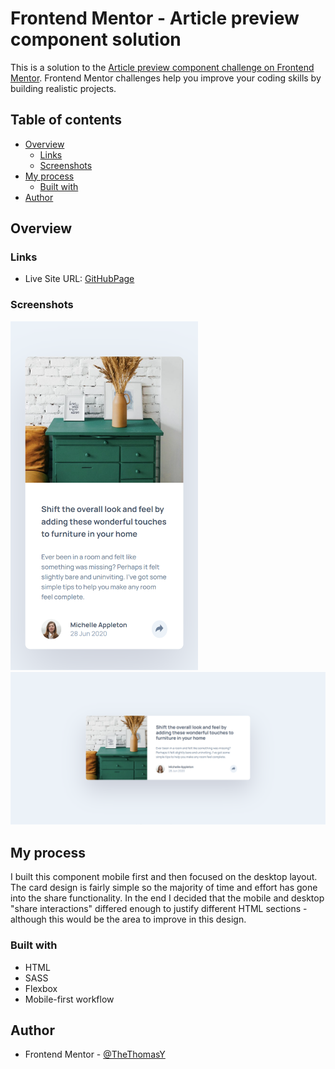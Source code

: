# Frontend Mentor - Article preview component solution

This is a solution to the [Article preview component challenge on Frontend Mentor](https://www.frontendmentor.io/challenges/article-preview-component-dYBN_pYFT). Frontend Mentor challenges help you improve your coding skills by building realistic projects.

## Table of contents

- [Overview](#overview)
  - [Links](#links)
  - [Screenshots](#screenshots)
- [My process](#my-process)
  - [Built with](#built-with)
- [Author](#author)

## Overview

### Links

- Live Site URL: [GitHubPage](https://thethomasy.github.io/Social-Proof-Section/)

### Screenshots

<p float="left">
  <img src="./screenshots/screenshot-mobile.png" width="300px">
  <img src="./screenshots/screenshot-desktop.png">
</p>

## My process

I built this component mobile first and then focused on the desktop layout. The card design is fairly simple so the majority of time and effort has gone into the share functionality. In the end I decided that the mobile and desktop "share interactions" differed enough to justify different HTML sections - although this would be the area to improve in this design.

### Built with

- HTML
- SASS
- Flexbox
- Mobile-first workflow

## Author

- Frontend Mentor - [@TheThomasY](https://www.frontendmentor.io/profile/TheThomasY)
